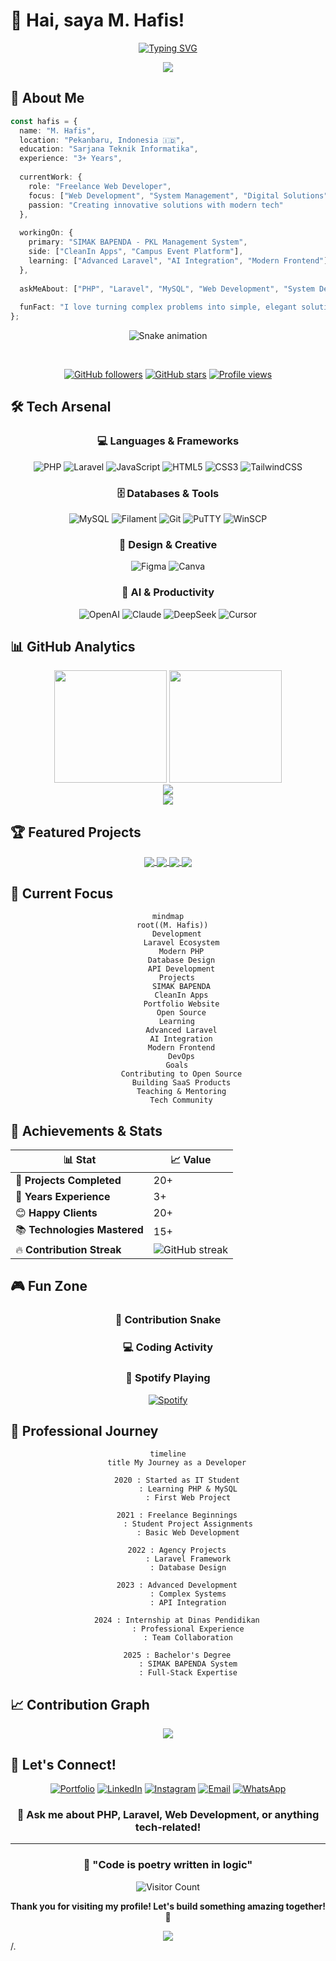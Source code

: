 # 👋 Hai, saya M. Hafis!

<div align="center">
  
  [![Typing SVG](https://readme-typing-svg.herokuapp.com?font=JetBrains+Mono&weight=600&size=28&duration=3000&pause=1000&color=6366F1&center=true&vCenter=true&random=false&width=600&height=80&lines=Web+Developer+%7C+Code+Enthusiast;PHP+%26+Laravel+Specialist;Building+Digital+Solutions;Always+Learning+%26+Growing)](https://git.io/typing-svg)
  
  <img src="https://capsule-render.vercel.app/api?type=waving&color=gradient&customColorList=6,11,20&height=200&section=header&text=Welcome%20to%20My%20Digital%20Space&fontSize=30&fontColor=fff&animation=fadeIn&fontAlignY=35&desc=Web%20Developer%20%7C%20Code%20Craftsman%20%7C%20Digital%20Creator&descAlignY=55&descAlign=62"/>
  
</div>

## 🚀 About Me

```typescript
const hafis = {
  name: "M. Hafis",
  location: "Pekanbaru, Indonesia 🇮🇩",
  education: "Sarjana Teknik Informatika",
  experience: "3+ Years",
  
  currentWork: {
    role: "Freelance Web Developer",
    focus: ["Web Development", "System Management", "Digital Solutions"],
    passion: "Creating innovative solutions with modern tech"
  },
  
  workingOn: {
    primary: "SIMAK BAPENDA - PKL Management System",
    side: ["CleanIn Apps", "Campus Event Platform"],
    learning: ["Advanced Laravel", "AI Integration", "Modern Frontend"]
  },
  
  askMeAbout: ["PHP", "Laravel", "MySQL", "Web Development", "System Design"],
  
  funFact: "I love turning complex problems into simple, elegant solutions! 🎯"
};
```

<div align="center">
  
  ![Snake animation](https://raw.githubusercontent.com/fixxyinhere/fixxyinhere/output/snake.svg)
  
  <br/>
  
  [![GitHub followers](https://img.shields.io/github/followers/fixxyinhere?style=for-the-badge&logo=github&logoColor=white&labelColor=6366f1&color=8b5cf6)](https://github.com/fixxyinhere)
  [![GitHub stars](https://img.shields.io/github/stars/fixxyinhere?style=for-the-badge&logo=github&logoColor=white&labelColor=6366f1&color=8b5cf6)](https://github.com/fixxyinhere)
  [![Profile views](https://komarev.com/ghpvc/?username=fixxyinhere&style=for-the-badge&color=6366f1)](https://github.com/fixxyinhere)
  
</div>

## 🛠️ Tech Arsenal

<div align="center">

### 💻 Languages & Frameworks
![PHP](https://img.shields.io/badge/PHP-777BB4?style=for-the-badge&logo=php&logoColor=white)
![Laravel](https://img.shields.io/badge/Laravel-FF2D20?style=for-the-badge&logo=laravel&logoColor=white)
![JavaScript](https://img.shields.io/badge/JavaScript-F7DF1E?style=for-the-badge&logo=javascript&logoColor=black)
![HTML5](https://img.shields.io/badge/HTML5-E34F26?style=for-the-badge&logo=html5&logoColor=white)
![CSS3](https://img.shields.io/badge/CSS3-1572B6?style=for-the-badge&logo=css3&logoColor=white)
![TailwindCSS](https://img.shields.io/badge/Tailwind_CSS-38B2AC?style=for-the-badge&logo=tailwind-css&logoColor=white)

### 🗄️ Databases & Tools
![MySQL](https://img.shields.io/badge/MySQL-4479A1?style=for-the-badge&logo=mysql&logoColor=white)
![Filament](https://img.shields.io/badge/Filament-FDAE4B?style=for-the-badge&logo=laravel&logoColor=black)
![Git](https://img.shields.io/badge/Git-F05032?style=for-the-badge&logo=git&logoColor=white)
![PuTTY](https://img.shields.io/badge/PuTTY-024B7D?style=for-the-badge&logo=putty&logoColor=white)
![WinSCP](https://img.shields.io/badge/WinSCP-1BA1E2?style=for-the-badge&logo=ftp&logoColor=white)

### 🎨 Design & Creative
![Figma](https://img.shields.io/badge/Figma-F24E1E?style=for-the-badge&logo=figma&logoColor=white)
![Canva](https://img.shields.io/badge/Canva-%2300C4CC.svg?style=for-the-badge&logo=Canva&logoColor=white)

### 🤖 AI & Productivity
![OpenAI](https://img.shields.io/badge/OpenAI-412991?style=for-the-badge&logo=openai&logoColor=white)
![Claude](https://img.shields.io/badge/Claude_AI-FF6B35?style=for-the-badge&logo=anthropic&logoColor=white)
![DeepSeek](https://img.shields.io/badge/DeepSeek-1E1E1E?style=for-the-badge&logo=ai&logoColor=white)
![Cursor](https://img.shields.io/badge/Cursor_AI-000000?style=for-the-badge&logo=cursor&logoColor=white)

</div>

## 📊 GitHub Analytics

<div align="center">
  <img height="180em" src="https://github-readme-stats.vercel.app/api?username=fixxyinhere&show_icons=true&theme=tokyonight&include_all_commits=true&count_private=true&border_radius=10&bg_color=0D1117&title_color=6366F1&icon_color=8B5CF6&text_color=C9D1D9&border_color=30363D"/>
  <img height="180em" src="https://github-readme-stats.vercel.app/api/top-langs/?username=fixxyinhere&layout=compact&langs_count=8&theme=tokyonight&border_radius=10&bg_color=0D1117&title_color=6366F1&text_color=C9D1D9&border_color=30363D"/>
</div>

<div align="center">
  <img src="https://github-readme-streak-stats.herokuapp.com/?user=fixxyinhere&theme=tokyonight&border_radius=10&background=0D1117&ring=6366F1&fire=8B5CF6&currStreakLabel=C9D1D9"/>
</div>

<div align="center">
  <img src="https://github-readme-activity-graph.vercel.app/graph?username=fixxyinhere&theme=tokyo-night&bg_color=0D1117&color=6366F1&line=8B5CF6&point=C9D1D9&area=true&hide_border=true"/>
</div>

## 🏆 Featured Projects

<div align="center">

<a href="https://github.com/fixxyinhere/cleanin-apps">
  <img align="center" src="https://github-readme-stats.vercel.app/api/pin/?username=fixxyinhere&repo=cleanin-apps&theme=tokyonight&bg_color=0D1117&title_color=6366F1&icon_color=8B5CF6&text_color=C9D1D9&border_color=30363D" />
</a>

<a href="https://github.com/fixxyinhere/campus-event-website">
  <img align="center" src="https://github-readme-stats.vercel.app/api/pin/?username=fixxyinhere&repo=campus-event-website&theme=tokyonight&bg_color=0D1117&title_color=6366F1&icon_color=8B5CF6&text_color=C9D1D9&border_color=30363D" />
</a>

<a href="https://github.com/fixxyinhere/simak-bapenda">
  <img align="center" src="https://github-readme-stats.vercel.app/api/pin/?username=fixxyinhere&repo=simak-bapenda&theme=tokyonight&bg_color=0D1117&title_color=6366F1&icon_color=8B5CF6&text_color=C9D1D9&border_color=30363D" />
</a>

<a href="https://github.com/fixxyinhere/internship-registration-system">
  <img align="center" src="https://github-readme-stats.vercel.app/api/pin/?username=fixxyinhere&repo=internship-registration-system&theme=tokyonight&bg_color=0D1117&title_color=6366F1&icon_color=8B5CF6&text_color=C9D1D9&border_color=30363D" />
</a>

</div>

## 🎯 Current Focus

<div align="center">

```mermaid
mindmap
  root((M. Hafis))
    Development
      Laravel Ecosystem
      Modern PHP
      Database Design
      API Development
    Projects
      SIMAK BAPENDA
      CleanIn Apps
      Portfolio Website
      Open Source
    Learning
      Advanced Laravel
      AI Integration
      Modern Frontend
      DevOps
    Goals
      Contributing to Open Source
      Building SaaS Products
      Teaching & Mentoring
      Tech Community
```

</div>

## 🏅 Achievements & Stats

<div align="center">

| 📊 Stat | 📈 Value |
|---------|----------|
| 🎯 **Projects Completed** | 20+ |
| 💼 **Years Experience** | 3+ |
| 😊 **Happy Clients** | 20+ |
| 📚 **Technologies Mastered** | 15+ |
| 🔥 **Contribution Streak** | ![GitHub streak](https://github-readme-streak-stats.herokuapp.com/?user=fixxyinhere&theme=minimal&hide_border=true) |

</div>

## 🎮 Fun Zone

<div align="center">

### 🐍 Contribution Snake
<!-- The snake will eat your contributions! -->

### 💻 Coding Activity
<!--START_SECTION:waka-->
<!--END_SECTION:waka-->

### 🎵 Spotify Playing
[![Spotify](https://novatorem.vercel.app/api/spotify)](https://open.spotify.com/user/31k6rlup4btfkk5b3gkj4lod6aaq)

</div>

## 🌟 Professional Journey

<div align="center">

```mermaid
timeline
    title My Journey as a Developer
    
    2020 : Started as IT Student
         : Learning PHP & MySQL
         : First Web Project
    
    2021 : Freelance Beginnings
         : Student Project Assignments
         : Basic Web Development
    
    2022 : Agency Projects
         : Laravel Framework
         : Database Design
    
    2023 : Advanced Development
         : Complex Systems
         : API Integration
    
    2024 : Internship at Dinas Pendidikan
         : Professional Experience
         : Team Collaboration
    
    2025 : Bachelor's Degree
         : SIMAK BAPENDA System
         : Full-Stack Expertise
```

</div>

## 📈 Contribution Graph

<div align="center">
  <img src="https://github-readme-stats.vercel.app/api/wakatime?username=fixxyinhere&theme=tokyonight&bg_color=0D1117&title_color=6366F1&text_color=C9D1D9&border_color=30363D"/>
</div>

## 🤝 Let's Connect!

<div align="center">

[![Portfolio](https://img.shields.io/badge/Portfolio-000000?style=for-the-badge&logo=vercel&logoColor=white)](https://hafis-portfolio.vercel.app)
[![LinkedIn](https://img.shields.io/badge/LinkedIn-0077B5?style=for-the-badge&logo=linkedin&logoColor=white)](https://linkedin.com/in/muhammad-hafis/)
[![Instagram](https://img.shields.io/badge/Instagram-E4405F?style=for-the-badge&logo=instagram&logoColor=white)](https://instagram.com/muhammadhfs_)
[![Email](https://img.shields.io/badge/Email-D14836?style=for-the-badge&logo=gmail&logoColor=white)](mailto:mhafis383@gmail.com)
[![WhatsApp](https://img.shields.io/badge/WhatsApp-25D366?style=for-the-badge&logo=whatsapp&logoColor=white)](https://wa.me/6288271209442)

### 💬 Ask me about PHP, Laravel, Web Development, or anything tech-related!

</div>

---

<div align="center">

### 🎨 "Code is poetry written in logic"

![Visitor Count](https://profile-counter.glitch.me/fixxyinhere/count.svg)

**Thank you for visiting my profile! Let's build something amazing together! 🚀**

<img src="https://capsule-render.vercel.app/api?type=waving&color=gradient&customColorList=6,11,20&height=120&section=footer&animation=fadeIn"/>

</div>

<!-- Easter Egg: You found the hidden message! Thanks for reading till the end 🎉 -->

<!-- 
Future Additions:
- GitHub Actions for automated updates
- More interactive widgets
- Real-time coding stats
- Dynamic project showcase
- Personalized README based on visitor
-->/.
